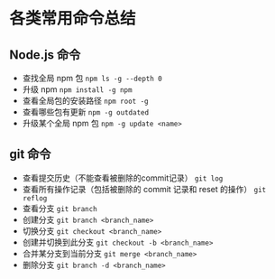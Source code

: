 # 各类常用命令总结

## Node.js 命令

- 查找全局 npm 包 `npm ls -g --depth 0`
- 升级 npm `npm install -g npm`
- 查看全局包的安装路径 `npm root -g`
- 查看哪些包有更新 `npm -g outdated`
- 升级某个全局 npm 包 `npm -g update <name>`

## git 命令

- 查看提交历史（不能查看被删除的commit记录） `git log`
- 查看所有操作记录（包括被删除的 commit 记录和 reset 的操作） `git reflog`
- 查看分支 `git branch`
- 创建分支 `git branch <branch_name>`
- 切换分支 `git checkout <branch_name>`
- 创建并切换到此分支 `git checkout -b <branch_name>`
- 合并某分支到当前分支 `git merge <branch_name>`
- 删除分支 `git branch -d <branch_name>`